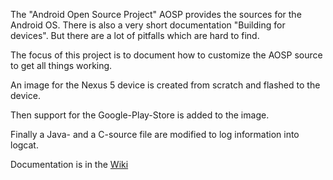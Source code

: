 The "Android Open Source Project" AOSP provides the sources for the Android OS. There is also a very short documentation "Building for devices". But there are a lot of pitfalls which are hard to find.

The focus of this project is to document how to customize the AOSP source to get all things working.

An image for the Nexus 5 device is created from scratch and flashed to the device.

Then support for the Google-Play-Store is added to the image.

Finally a Java- and a C-source file are modified to log information into logcat.

Documentation is in the [Wiki](http://code.google.com/p/aosp4nexus5/wiki/AOSPforNexus5)